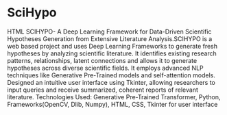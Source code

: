 # SciHypo
HTML
SCIHYPO- A Deep Learning Framework for Data-Driven Scientific Hypotheses Generation from Extensive Literature Analysis.SCIHYPO is a web based project and uses Deep Learning Frameworks to generate fresh hypotheses by analyzing scientific literature.
It identifies existing research patterns, relationships, latent connections and allows it to generate hypotheses across diverse scientific fields.
It employs advanced NLP techniques like Generative Pre-Trained models and self-attention models. Designed an intuitive user interface using Tkinter, allowing researchers to input queries and receive summarized, coherent reports of relevant literature.
Technologies Used: Generative Pre-Trained Transformer, Python, Frameworks(OpenCV, Dlib, Numpy), HTML, CSS, Tkinter for user interface
